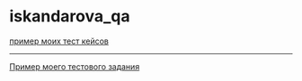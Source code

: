 # iskandarova_qa
[пример моих тест кейсов](https://docs.google.com/spreadsheets/d/1T0jwWYlTu-dwXAGS21SbEa9mjAO667kOpO9Ekjf3Fos/edit#gid=306401338)

---

[Пример моего тестового задания](https://docs.google.com/spreadsheets/d/1w-f80DnDjRTgQU_UWwq6SN8FOkQS6HvS8nyIL4KGSWM/edit#gid=0)
